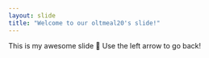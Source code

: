 ```yaml
---
layout: slide
title: "Welcome to our oltmeal20's slide!"
---
```

This is my awesome slide :tada:
Use the left arrow to go back!
